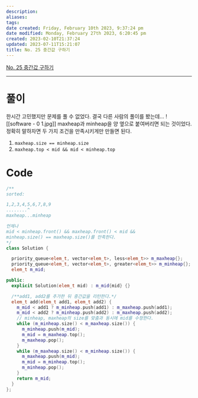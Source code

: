 ```yaml
---
description:
aliases: 
tags: 
date created: Friday, February 10th 2023, 9:37:24 pm
date modified: Monday, February 27th 2023, 6:20:45 pm
created: 2023-02-10T21:37:24
updated: 2023-07-11T15:21:07
title: No. 25 중간값 구하기
---
```

[No. 25 중간값 구하기](https://swexpertacademy.com/main/talk/codeBattle/problemDetail.do?contestProbId=AV-fO0s6ARoDFAXT&categoryId=AYWab_JKjkwDFAQK&categoryType=BATTLE&battleMainPageIndex=1)

___
# 풀이 
한시간 고민했지만 문제를 풀 수 없었다. 결국 다른 사람의 풀이를 봤는데...
![[software - 0 1.jpg]]
maxheap과 minheap을 양 옆으로 붙여버리면 되는 것이었다. 정확히 말하자면 두 가지 조건을 만족시키게만 만들면 된다.
1. `maxheap.size == minheap.size`
2. `maxheap.top < mid && mid < minheap.top`

# Code
```cpp
/**
sorted:

1,2,3,4,5,6,7,8,9
........^
maxheap...minheap

언제나
mid < minheap.front() && maxheap.front() < mid &&
minheap.size() == maxheap.size()를 만족한다.
*/
class Solution {

  priority_queue<elem_t, vector<elem_t>, less<elem_t>> m_maxheap{};
  priority_queue<elem_t, vector<elem_t>, greater<elem_t>> m_minheap{};
  elem_t m_mid;

public:
  explicit Solution(elem_t mid) : m_mid{mid} {}

  /**add1, add2를 추가한 뒤 중간값을 리턴한다.*/
  elem_t add(elem_t add1, elem_t add2) {
    m_mid < add1 ? m_minheap.push(add1) : m_maxheap.push(add1);
    m_mid < add2 ? m_minheap.push(add2) : m_maxheap.push(add2);
    // minheap, maxheap의 size를 맞춤과 동시에 mid를 수정한다.
    while (m_minheap.size() < m_maxheap.size()) {
      m_minheap.push(m_mid);
      m_mid = m_maxheap.top();
      m_maxheap.pop();
    }
    while (m_maxheap.size() < m_minheap.size()) {
      m_maxheap.push(m_mid);
      m_mid = m_minheap.top();
      m_minheap.pop();
    }
    return m_mid;
  }
};
```